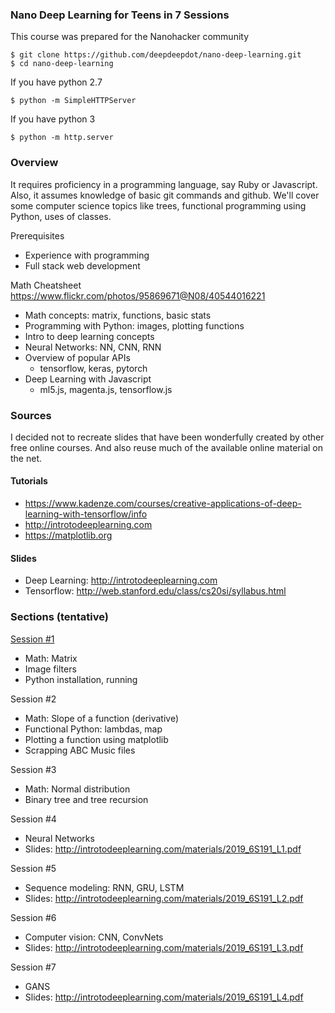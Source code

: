 ### Nano Deep Learning for Teens in 7 Sessions

This course was prepared for the Nanohacker community

    $ git clone https://github.com/deepdeepdot/nano-deep-learning.git
    $ cd nano-deep-learning


If you have python 2.7

    $ python -m SimpleHTTPServer


If you have python 3

    $ python -m http.server


### Overview

It requires proficiency in a programming language, say Ruby or Javascript.
Also, it assumes knowledge of basic git commands and github.
We'll cover some computer science topics like trees, functional 
programming using Python, uses of classes.

Prerequisites
* Experience with programming
* Full stack web development

Math Cheatsheet https://www.flickr.com/photos/95869671@N08/40544016221

* Math concepts: matrix, functions, basic stats
* Programming with Python: images, plotting functions
* Intro to deep learning concepts
* Neural Networks: NN, CNN, RNN
* Overview of popular APIs
    - tensorflow, keras, pytorch
* Deep Learning with Javascript
    - ml5.js, magenta.js, tensorflow.js


### Sources

I decided not to recreate slides that have been wonderfully created by other free online courses. And also reuse much of the available online material on the net.

#### Tutorials
* https://www.kadenze.com/courses/creative-applications-of-deep-learning-with-tensorflow/info
* http://introtodeeplearning.com
* https://matplotlib.org

#### Slides
* Deep Learning: http://introtodeeplearning.com
* Tensorflow: http://web.stanford.edu/class/cs20si/syllabus.html


### Sections (tentative)

[Session #1](01-nano-slides.md)
* Math: Matrix
* Image filters
* Python installation, running

Session #2
* Math: Slope of a function (derivative)
* Functional Python: lambdas, map
* Plotting a function using matplotlib
* Scrapping ABC Music files

Session #3
* Math: Normal distribution
* Binary tree and tree recursion

Session #4
* Neural Networks
* Slides: http://introtodeeplearning.com/materials/2019_6S191_L1.pdf

Session #5
* Sequence modeling: RNN, GRU, LSTM
* Slides: http://introtodeeplearning.com/materials/2019_6S191_L2.pdf

Session #6
* Computer vision: CNN, ConvNets
* Slides: http://introtodeeplearning.com/materials/2019_6S191_L3.pdf

Session #7
* GANS
* Slides: http://introtodeeplearning.com/materials/2019_6S191_L4.pdf
